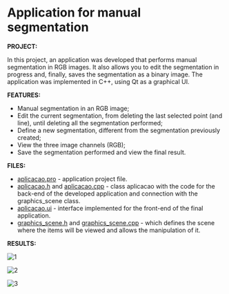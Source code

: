 # Application for manual segmentation

**PROJECT:** 

In this project, an application was developed that performs manual segmentation in RGB images. It also allows you to edit the segmentation in progress and, finally, saves the segmentation as a binary image. The application was implemented in C++, using Qt as a graphical UI.

**FEATURES:** 

* Manual segmentation in an RGB image;
* Edit the current segmentation, from deleting the last selected point (and line), until deleting all the segmentation performed;
* Define a new segmentation, different from the segmentation previously created;
* View the three image channels (RGB);
* Save the segmentation performed and view the final result.

**FILES:** 
* [aplicacao.pro](https://github.com/MiguelCastro3/Application-for-manual-segmentation/blob/master/aplicacao.pro) - application project file.
* [aplicacao.h](https://github.com/MiguelCastro3/Application-for-manual-segmentation/blob/master/aplicacao.h) and [aplicacao.cpp](https://github.com/MiguelCastro3/Application-for-manual-segmentation/blob/master/aplicacao.cpp) - class aplicacao with the code for the back-end of the developed application and connection with the graphics_scene class. 
* [aplicacao.ui](https://github.com/MiguelCastro3/Application-for-manual-segmentation/blob/master/aplicacao.ui) - interface implemented for the front-end of the final application.
* [graphics_scene.h](https://github.com/MiguelCastro3/Application-for-manual-segmentation/blob/master/graphics_scene.h) and [graphics_scene.cpp](https://github.com/MiguelCastro3/Application-for-manual-segmentation/blob/master/graphics_scene.cpp) - which defines the scene where the items will be viewed and allows the manipulation of it.


**RESULTS:** 

![1](https://user-images.githubusercontent.com/66881028/84962699-5f492680-b0ff-11ea-94bb-f41b7b05945b.png)

![2](https://user-images.githubusercontent.com/66881028/84962703-6112ea00-b0ff-11ea-9829-bdbe8efc4b3a.png)

![3](https://user-images.githubusercontent.com/66881028/84962704-61ab8080-b0ff-11ea-9614-5cc0600b774a.png)
